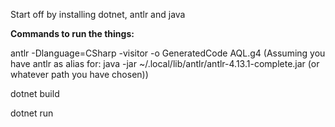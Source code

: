 Start off by installing dotnet, antlr and java

**Commands to run the things:**

antlr -Dlanguage=CSharp -visitor -o GeneratedCode AQL.g4 (Assuming you have antlr as alias for: java -jar ~/.local/lib/antlr/antlr-4.13.1-complete.jar (or whatever path you have chosen))

dotnet build

dotnet run
